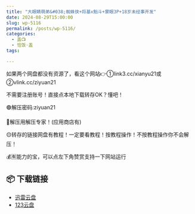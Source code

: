 ```yaml
---
title: "大眼睛萌弟&#038;蜘蛛侠+将基x魁斗+蒙眼3P+18岁未经事开发"
date: 2024-08-29T15:00:00
slug: wp-5116
permalink: /posts/wp-5116/
categories:
  - 盖📺
  - 恰饭·盖
tags:

---
```


如果两个网盘都没有资源了，看这个网站👉①link3.cc/xianyu21或②vlink.cc/ziyuan21

不需要注册账号！直接点本地下载转存OK？懂吧！

🟢解压密码:ziyuan21

🔵解压用解压专家！(应用商店有)

🟡转存的链接网盘有教程！一定要看教程！按教程操作！不按教程操作你不会解压！

💰🈶能力的宝，可以点左下角赞赏支持一下网站运行

## 📦 下载链接
- [迅雷云盘](https://blziyuan21.com/pay-download/5116?key=7d6deab1d8&down_id=0)
- [123云盘](https://blziyuan21.com/pay-download/5116?key=7d6deab1d8&down_id=1)

